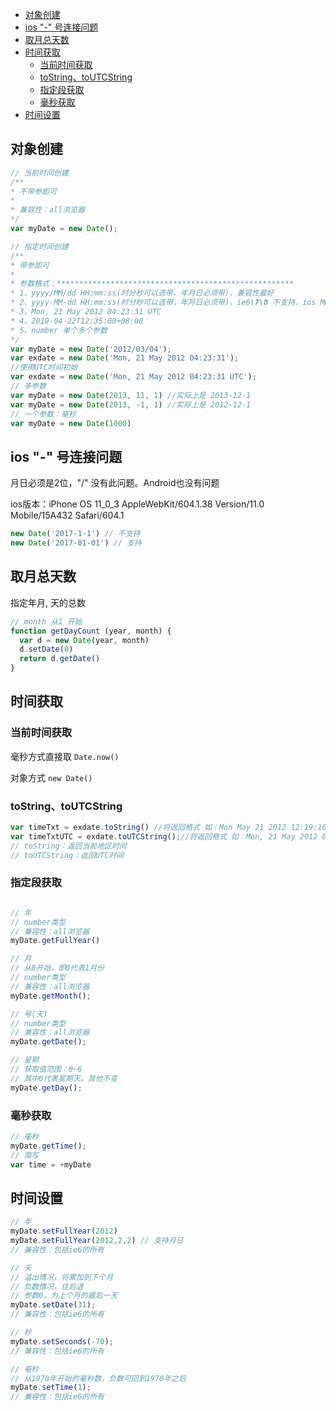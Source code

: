 - [对象创建](#%E5%AF%B9%E8%B1%A1%E5%88%9B%E5%BB%BA)
- [ios "-" 号连接问题](#ios-%22-%22-%E5%8F%B7%E8%BF%9E%E6%8E%A5%E9%97%AE%E9%A2%98)
- [取月总天数](#%E5%8F%96%E6%9C%88%E6%80%BB%E5%A4%A9%E6%95%B0)
- [时间获取](#%E6%97%B6%E9%97%B4%E8%8E%B7%E5%8F%96)
  - [当前时间获取](#%E5%BD%93%E5%89%8D%E6%97%B6%E9%97%B4%E8%8E%B7%E5%8F%96)
  - [toString、toUTCString](#tostringtoutcstring)
  - [指定段获取](#%E6%8C%87%E5%AE%9A%E6%AE%B5%E8%8E%B7%E5%8F%96)
  - [毫秒获取](#%E6%AF%AB%E7%A7%92%E8%8E%B7%E5%8F%96)
- [时间设置](#%E6%97%B6%E9%97%B4%E8%AE%BE%E7%BD%AE)

## 对象创建


```js
// 当前时间创建
/**
* 不带参即可
*
* 兼容性：all浏览器
*/
var myDate = new Date();

// 指定时间创建
/**
* 带参即可 
*
* 参数格式：*****************************************************
* 1、yyyy/MM/dd HH:mm:ss(时分秒可以选带，年月日必须带)，兼容性最好
* 2、yyyy-MM-dd HH:mm:ss(时分秒可以选带，年月日必须带)，ie6\7\8 不支持，ios MM-dd HH:mm:ss 部分一位数必须补0
* 3、Mon, 21 May 2012 04:23:31 UTC
* 4、2019-04-22T12:35:00+08:00
* 5、number 单个多个参数
*/
var myDate = new Date('2012/03/04');
var exdate = new Date('Mon, 21 May 2012 04:23:31');
//使用UTC时间初始
var exdate = new Date('Mon, 21 May 2012 04:23:31 UTC');
// 多参数
var myDate = new Date(2013, 11, 1) //实际上是 2013-12-1
var myDate = new Date(2013, -1, 1) //实际上是 2012-12-1
// 一个参数：毫秒
var myDate = new Date(1000)
```




## ios "-" 号连接问题


月日必须是2位，"/" 没有此问题。Android也没有问题

ios版本：iPhone OS 11_0_3 AppleWebKit/604.1.38 Version/11.0 Mobile/15A432 Safari/604.1

```js
new Date('2017-1-1') // 不支持
new Date('2017-01-01') // 支持
```

## 取月总天数

指定年月, 天的总数

```js
// month 从1 开始
function getDayCount (year, month) {
  var d = new Date(year, month)
  d.setDate(0)
  return d.getDate()
}

```

## 时间获取

### 当前时间获取

毫秒方式直接取 `Date.now()`


对象方式 `new Date()`


### toString、toUTCString

```js
var timeTxt = exdate.toString() //将返回格式 如：Mon May 21 2012 12:19:10 UTC+0800 (中国标准时间)
var timeTxtUTC = exdate.toUTCString();//将返回格式 如：Mon, 21 May 2012 04:23:31 UTC
// toString：返回当前地区时间
// toUTCString：返回UTC时间
```

### 指定段获取

```js

// 年
// number类型
// 兼容性：all浏览器
myDate.getFullYear()

// 月
// 从0开始，即0代表1月份
// number类型
// 兼容性：all浏览器
myDate.getMonth();

// 号(天)
// number类型
// 兼容性：all浏览器
myDate.getDate();

// 星期
// 获取值范围：0~6
// 其中0代表星期天。其他不变
myDate.getDay();

```

### 毫秒获取

```js
// 毫秒
myDate.getTime();
// 简写
var time = +myDate
```

## 时间设置

```js
// 年
myDate.setFullYear(2012)
myDate.setFullYear(2012,2,2) // 支持月日
// 兼容性：包括ie6的所有

// 天
// 溢出情况，将累加到下个月
// 负数情况，往后退
// 参数0，为上个月的最后一天
myDate.setDate(31);
// 兼容性：包括ie6的所有

// 秒
myDate.setSeconds(-70);
// 兼容性：包括ie6的所有

// 毫秒
// 从1970年开始的毫秒数，负数可回到1970年之后
myDate.setTime(1); 
// 兼容性：包括ie6的所有

```